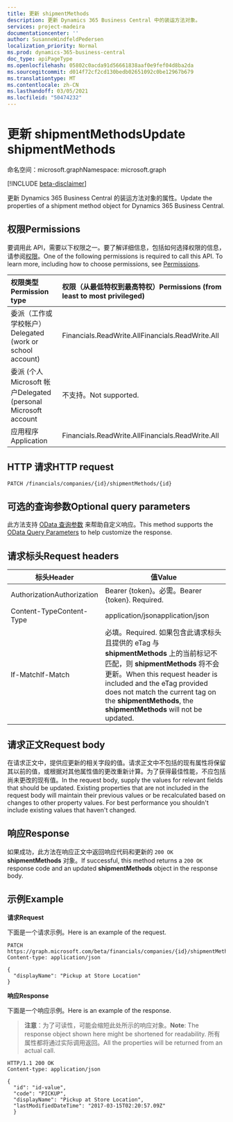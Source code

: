 ```yaml
---
title: 更新 shipmentMethods
description: 更新 Dynamics 365 Business Central 中的装运方法对象。
services: project-madeira
documentationcenter: ''
author: SusanneWindfeldPedersen
localization_priority: Normal
ms.prod: dynamics-365-business-central
doc_type: apiPageType
ms.openlocfilehash: 05802c0acda91d56661838aaf0e9fef04d8ba2da
ms.sourcegitcommit: d014f72cf2cd130bedb02651092c0be12967b679
ms.translationtype: MT
ms.contentlocale: zh-CN
ms.lasthandoff: 03/05/2021
ms.locfileid: "50474232"
---
```

# <a name="update-shipmentmethods"></a><span data-ttu-id="a8a1d-103">更新 shipmentMethods</span><span class="sxs-lookup"><span data-stu-id="a8a1d-103">Update shipmentMethods</span></span>

<span data-ttu-id="a8a1d-104">命名空间：microsoft.graph</span><span class="sxs-lookup"><span data-stu-id="a8a1d-104">Namespace: microsoft.graph</span></span>

[!INCLUDE [beta-disclaimer](../../includes/beta-disclaimer.md)]

<span data-ttu-id="a8a1d-105">更新 Dynamics 365 Business Central 的装运方法对象的属性。</span><span class="sxs-lookup"><span data-stu-id="a8a1d-105">Update the properties of a shipment method object for Dynamics 365 Business Central.</span></span>

## <a name="permissions"></a><span data-ttu-id="a8a1d-106">权限</span><span class="sxs-lookup"><span data-stu-id="a8a1d-106">Permissions</span></span>
<span data-ttu-id="a8a1d-p101">要调用此 API，需要以下权限之一。要了解详细信息，包括如何选择权限的信息，请参阅[权限](/graph/permissions-reference)。</span><span class="sxs-lookup"><span data-stu-id="a8a1d-p101">One of the following permissions is required to call this API. To learn more, including how to choose permissions, see [Permissions](/graph/permissions-reference).</span></span>

|<span data-ttu-id="a8a1d-109">权限类型</span><span class="sxs-lookup"><span data-stu-id="a8a1d-109">Permission type</span></span> |<span data-ttu-id="a8a1d-110">权限（从最低特权到最高特权）</span><span class="sxs-lookup"><span data-stu-id="a8a1d-110">Permissions (from least to most privileged)</span></span>|
|:---------------|:------------------------------------------|
|<span data-ttu-id="a8a1d-111">委派（工作或学校帐户）</span><span class="sxs-lookup"><span data-stu-id="a8a1d-111">Delegated (work or school account)</span></span>|<span data-ttu-id="a8a1d-112">Financials.ReadWrite.All</span><span class="sxs-lookup"><span data-stu-id="a8a1d-112">Financials.ReadWrite.All</span></span> |
|<span data-ttu-id="a8a1d-113">委派 (个人 Microsoft 帐户</span><span class="sxs-lookup"><span data-stu-id="a8a1d-113">Delegated (personal Microsoft account</span></span>|<span data-ttu-id="a8a1d-114">不支持。</span><span class="sxs-lookup"><span data-stu-id="a8a1d-114">Not supported.</span></span>|
|<span data-ttu-id="a8a1d-115">应用程序</span><span class="sxs-lookup"><span data-stu-id="a8a1d-115">Application</span></span>|<span data-ttu-id="a8a1d-116">Financials.ReadWrite.All</span><span class="sxs-lookup"><span data-stu-id="a8a1d-116">Financials.ReadWrite.All</span></span>|

## <a name="http-request"></a><span data-ttu-id="a8a1d-117">HTTP 请求</span><span class="sxs-lookup"><span data-stu-id="a8a1d-117">HTTP request</span></span>
```
PATCH /financials/companies/{id}/shipmentMethods/{id}
```

## <a name="optional-query-parameters"></a><span data-ttu-id="a8a1d-118">可选的查询参数</span><span class="sxs-lookup"><span data-stu-id="a8a1d-118">Optional query parameters</span></span>
<span data-ttu-id="a8a1d-119">此方法支持 [OData 查询参数](/graph/query-parameters) 来帮助自定义响应。</span><span class="sxs-lookup"><span data-stu-id="a8a1d-119">This method supports the [OData Query Parameters](/graph/query-parameters) to help customize the response.</span></span>

## <a name="request-headers"></a><span data-ttu-id="a8a1d-120">请求标头</span><span class="sxs-lookup"><span data-stu-id="a8a1d-120">Request headers</span></span>
|<span data-ttu-id="a8a1d-121">标头</span><span class="sxs-lookup"><span data-stu-id="a8a1d-121">Header</span></span>|<span data-ttu-id="a8a1d-122">值</span><span class="sxs-lookup"><span data-stu-id="a8a1d-122">Value</span></span>|
|------|-----|
|<span data-ttu-id="a8a1d-123">Authorization</span><span class="sxs-lookup"><span data-stu-id="a8a1d-123">Authorization</span></span> |<span data-ttu-id="a8a1d-p102">Bearer {token}。必需。</span><span class="sxs-lookup"><span data-stu-id="a8a1d-p102">Bearer {token}. Required.</span></span>|
|<span data-ttu-id="a8a1d-126">Content-Type</span><span class="sxs-lookup"><span data-stu-id="a8a1d-126">Content-Type</span></span>  |<span data-ttu-id="a8a1d-127">application/json</span><span class="sxs-lookup"><span data-stu-id="a8a1d-127">application/json</span></span>|
|<span data-ttu-id="a8a1d-128">If-Match</span><span class="sxs-lookup"><span data-stu-id="a8a1d-128">If-Match</span></span>      |<span data-ttu-id="a8a1d-129">必填。</span><span class="sxs-lookup"><span data-stu-id="a8a1d-129">Required.</span></span> <span data-ttu-id="a8a1d-130">如果包含此请求标头且提供的 eTag 与 **shipmentMethods** 上的当前标记不匹配，则 **shipmentMethods** 将不会更新。</span><span class="sxs-lookup"><span data-stu-id="a8a1d-130">When this request header is included and the eTag provided does not match the current tag on the **shipmentMethods**, the **shipmentMethods** will not be updated.</span></span> |

## <a name="request-body"></a><span data-ttu-id="a8a1d-131">请求正文</span><span class="sxs-lookup"><span data-stu-id="a8a1d-131">Request body</span></span>
<span data-ttu-id="a8a1d-p104">在请求正文中，提供应更新的相关字段的值。请求正文中不包括的现有属性将保留其以前的值，或根据对其他属性值的更改重新计算。为了获得最佳性能，不应包括尚未更改的现有值。</span><span class="sxs-lookup"><span data-stu-id="a8a1d-p104">In the request body, supply the values for relevant fields that should be updated. Existing properties that are not included in the request body will maintain their previous values or be recalculated based on changes to other property values. For best performance you shouldn't include existing values that haven't changed.</span></span>

## <a name="response"></a><span data-ttu-id="a8a1d-135">响应</span><span class="sxs-lookup"><span data-stu-id="a8a1d-135">Response</span></span>
<span data-ttu-id="a8a1d-136">如果成功，此方法在响应正文中返回响应代码和更新的 `200 OK` **shipmentMethods** 对象。</span><span class="sxs-lookup"><span data-stu-id="a8a1d-136">If successful, this method returns a `200 OK` response code and an updated **shipmentMethods** object in the response body.</span></span>

## <a name="example"></a><span data-ttu-id="a8a1d-137">示例</span><span class="sxs-lookup"><span data-stu-id="a8a1d-137">Example</span></span>

<span data-ttu-id="a8a1d-138">**请求**</span><span class="sxs-lookup"><span data-stu-id="a8a1d-138">**Request**</span></span>

<span data-ttu-id="a8a1d-139">下面是一个请求示例。</span><span class="sxs-lookup"><span data-stu-id="a8a1d-139">Here is an example of the request.</span></span>
```http
PATCH https://graph.microsoft.com/beta/financials/companies/{id}/shipmentMethods/{id}
Content-type: application/json

{
  "displayName": "Pickup at Store Location"
}
```

<span data-ttu-id="a8a1d-140">**响应**</span><span class="sxs-lookup"><span data-stu-id="a8a1d-140">**Response**</span></span>

<span data-ttu-id="a8a1d-141">下面是一个响应示例。</span><span class="sxs-lookup"><span data-stu-id="a8a1d-141">Here is an example of the response.</span></span> 

> <span data-ttu-id="a8a1d-142">**注意**：为了可读性，可能会缩短此处所示的响应对象。</span><span class="sxs-lookup"><span data-stu-id="a8a1d-142">**Note**:  The response object shown here might be shortened for readability.</span></span> <span data-ttu-id="a8a1d-143">所有属性都将通过实际调用返回。</span><span class="sxs-lookup"><span data-stu-id="a8a1d-143">All the properties will be returned from an actual call.</span></span>

```http
HTTP/1.1 200 OK
Content-type: application/json

{
  "id": "id-value",
  "code": "PICKUP",
  "displayName": "Pickup at Store Location",
  "lastModifiedDateTime": "2017-03-15T02:20:57.09Z"
  }
```



